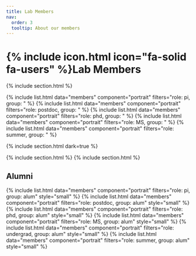 ```yaml
---
title: Lab Members
nav:
  order: 3
  tooltip: About our members
---
```


# {% include icon.html icon="fa-solid fa-users" %}Lab Members



{% include section.html %}

{% include list.html data="members" component="portrait" filters="role: pi, group: " %}
{% include list.html data="members" component="portrait" filters="role: postdoc, group: " %}
{% include list.html data="members" component="portrait" filters="role: phd, group: " %}
{% include list.html data="members" component="portrait" filters="role: MS, group: " %}
{% include list.html data="members" component="portrait" filters="role: summer, group: " %}


{% include section.html dark=true %}



{% include section.html %}
{% include section.html %}

## Alumni
{% include list.html data="members" component="portrait" filters="role: pi, group: alum" style="small" %}
{% include list.html data="members" component="portrait" filters="role: postdoc, group: alum" style="small" %}
{% include list.html data="members" component="portrait" filters="role: phd, group: alum" style="small" %}
{% include list.html data="members" component="portrait" filters="role: MS, group: alum" style="small" %}
{% include list.html data="members" component="portrait" filters="role: undergrad, group: alum" style="small" %}
{% include list.html data="members" component="portrait" filters="role: summer, group: alum" style="small" %}



